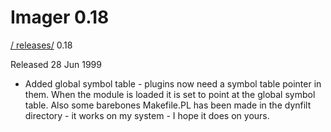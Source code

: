 # Imager 0.18

[ / ](..) [releases/](./) 0.18

Released 28 Jun 1999

- Added global symbol table - plugins now need a symbol  table pointer in them. When the module is loaded it is  set to point at the global symbol table. Also some barebones  Makefile.PL has been made in the dynfilt directory - it works  on my system - I hope it does on yours.